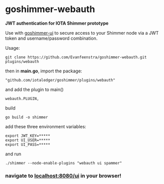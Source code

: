 # goshimmer-webauth

**JWT authentication for IOTA Shimmer prototype**

 Use with [goshimmer-ui](https://github.com/Evanfeenstra/goshimmer-ui) to secure access to your Shimmer node via a JWT token and username/password combination. 

Usage:
```
git clone https://github.com/Evanfeenstra/goshimmer-webauth.git plugins/webauth
```

then in **main.go**, import the package:
```
"github.com/iotaledger/goshimmer/plugins/webauth"
```

and add the plugin to main()
```
webauth.PLUGIN,
```

build
```
go build -o shimmer
```

add these three environment variables:
```
export JWT_KEY=*****
export UI_USER=*****
export UI_PASS=*****
```

and run
```
./shimmer --node-enable-plugins "webauth ui spammer"
```

### navigate to **[localhost:8080/ui](http://localhost:8080/ui)** in your browser!


